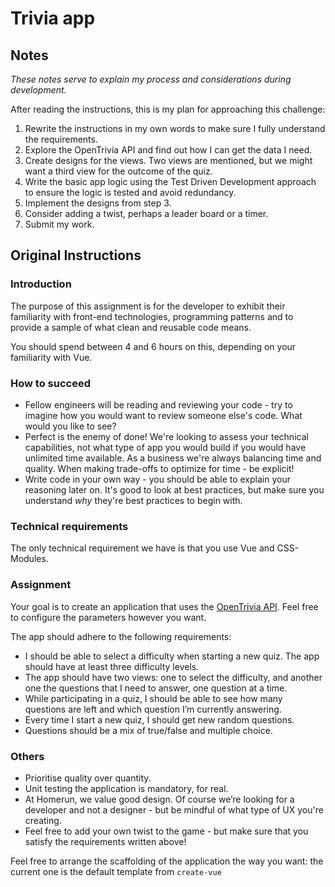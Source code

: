 # Trivia app

## Notes

_These notes serve to explain my process and considerations during development._

After reading the instructions, this is my plan for approaching this challenge:

1. Rewrite the instructions in my own words to make sure I fully understand the requirements.
2. Explore the OpenTrivia API and find out how I can get the data I need.
3. Create designs for the views. Two views are mentioned, but we might want a third view for the outcome of the quiz.
4. Write the basic app logic using the Test Driven Development approach to ensure the logic is tested and avoid redundancy.
5. Implement the designs from step 3.
6. Consider adding a twist, perhaps a leader board or a timer.
7. Submit my work.

## Original Instructions

### Introduction

The purpose of this assignment is for the developer to exhibit their familiarity with front-end technologies, programming patterns and to provide a sample of what clean and reusable code means.

You should spend between 4 and 6 hours on this, depending on your familiarity with Vue.

### How to succeed

- Fellow engineers will be reading and reviewing your code - try to imagine how you would want to review someone else's code. What would you like to see?
- Perfect is the enemy of done! We're looking to assess your technical capabilities, not what type of app you would build if you would have unlimited time available. As a business we're always balancing time and quality. When making trade-offs to optimize for time - be explicit!
- Write code in your own way - you should be able to explain your reasoning later on. It's good to look at best practices, but make sure you understand _why_ they're best practices to begin with.

### Technical requirements

The only technical requirement we have is that you use Vue and CSS-Modules.

### Assignment

Your goal is to create an application that uses the [OpenTrivia API](https://opentdb.com/api_config.php). Feel free to configure the parameters however you want.

The app should adhere to the following requirements:

- I should be able to select a difficulty when starting a new quiz. The app should have at least three difficulty levels.
- The app should have two views: one to select the difficulty, and another one the questions that I need to answer, one question at a time.
- While participating in a quiz, I should be able to see how many questions are left and which question I’m currently answering.
- Every time I start a new quiz, I should get new random questions.
- Questions should be a mix of true/false and multiple choice.

### Others

- Prioritise quality over quantity.
- Unit testing the application is mandatory, for real.
- At Homerun, we value good design. Of course we’re looking for a developer and not a designer - but be mindful of what type of UX you're creating.
- Feel free to add your own twist to the game - but make sure that you satisfy the requirements written above!

Feel free to arrange the scaffolding of the application the way you want: the current one is the default template from `create-vue`
